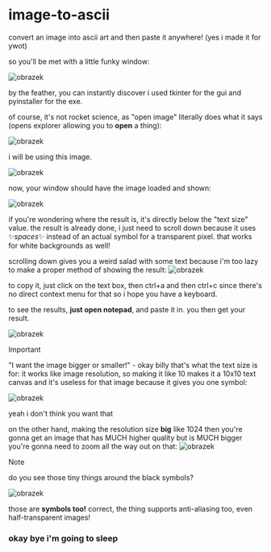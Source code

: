 # image-to-ascii
convert an image into ascii art and then paste it anywhere! (yes i made it for ywot)

so you'll be met with a little funky window:

![obrazek](https://github.com/itspeasoup/image-to-ascii/assets/107713251/aa7fa106-15a1-4e43-8a83-8ca98f2f964a)

by the feather, you can instantly discover i used tkinter for the gui and pyinstaller for the exe.

of course, it's not rocket science, as
"open image" literally does what it says (opens explorer allowing you to **open** a thing):

![obrazek](https://github.com/itspeasoup/image-to-ascii/assets/107713251/397a8b7c-902a-4926-a2ea-1761b7b7946c)

i will be using this image.

![obrazek](https://github.com/itspeasoup/image-to-ascii/assets/107713251/6a02ada3-7ce6-4d75-a6a7-b67b72732f79)

now, your window should have the image loaded and shown:

![obrazek](https://github.com/itspeasoup/image-to-ascii/assets/107713251/0779f8e9-e72b-4010-a0b0-693b44136b14)

if you're wondering where the result is, it's directly below the "text size" value. the result is already done, i just need to scroll down because it uses ✨*spaces*✨ instead of an actual symbol for a transparent pixel. that works for white backgrounds as well!

scrolling down gives you a weird salad with some text because i'm too lazy to make a proper method of showing the result:
![obrazek](https://github.com/itspeasoup/image-to-ascii/assets/107713251/1a30d1b5-da2c-4efe-b991-d5f54fc2aab8)

to copy it, just click on the text box, then ctrl+a and then ctrl+c since there's no direct context menu for that so i hope you have a keyboard.


to see the results, **just open notepad**, and paste it in. you then get your result.

![obrazek](https://github.com/itspeasoup/image-to-ascii/assets/107713251/4f7d893f-4931-42a5-8336-0c41a24d3150)

> [!IMPORTANT]
> "I want the image bigger or smaller!" - okay billy that's what the text size is for: it works like image resolution, so making it like 10 makes it a 10x10 text canvas and it's useless for that image because it gives you one symbol:
> 
> ![obrazek](https://github.com/itspeasoup/image-to-ascii/assets/107713251/aa56406e-202c-471c-8bba-84dcb130aff3)
>
> yeah i don't think you want that
> 
> on the other hand, making the resolution size **big** like 1024 then you're gonna get an image that has MUCH higher quality but is MUCH bigger you're gonna need to zoom all the way out on that:
> ![obrazek](https://github.com/itspeasoup/image-to-ascii/assets/107713251/8441546e-9a4c-4850-acb2-ca9c6287f0e2)

> [!NOTE]
> do you see those tiny things around the black symbols?
>
> ![obrazek](https://github.com/itspeasoup/image-to-ascii/assets/107713251/6d962911-6e47-4aa4-811f-4a656f0c1482)
>
> those are **symbols too!**
> correct, the thing supports anti-aliasing too, even half-transparent images!

### okay bye i'm going to sleep
